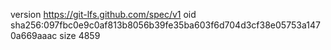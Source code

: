 version https://git-lfs.github.com/spec/v1
oid sha256:097fbc0e9c0af813b8056b39fe35ba603f6d704d3cf38e05753a1470a669aaac
size 4859
